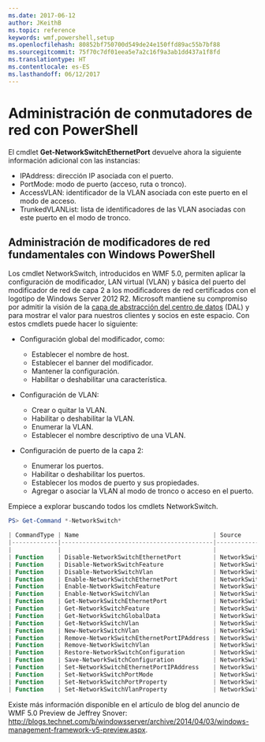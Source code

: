 ```yaml
---
ms.date: 2017-06-12
author: JKeithB
ms.topic: reference
keywords: wmf,powershell,setup
ms.openlocfilehash: 80852bf750700d549de24e150ffd89ac55b7bf88
ms.sourcegitcommit: 75f70c7df01eea5e7a2c16f9a3ab1dd437a1f8fd
ms.translationtype: HT
ms.contentlocale: es-ES
ms.lasthandoff: 06/12/2017
---
```

# <a name="network-switch-management-with-powershell"></a>Administración de conmutadores de red con PowerShell

El cmdlet **Get-NetworkSwitchEthernetPort** devuelve ahora la siguiente información adicional con las instancias:

- IPAddress: dirección IP asociada con el puerto.
- PortMode: modo de puerto (acceso, ruta o tronco).
- AccessVLAN: identificador de la VLAN asociada con este puerto en el modo de acceso.
- TrunkedVLANList: lista de identificadores de las VLAN asociadas con este puerto en el modo de tronco.

## <a name="fundamental-network-switch-management-with-windows-powershell"></a>Administración de modificadores de red fundamentales con Windows PowerShell

Los cmdlet NetworkSwitch, introducidos en WMF 5.0, permiten aplicar la configuración de modificador, LAN virtual (VLAN) y básica del puerto del modificador de red de capa 2 a los modificadores de red certificados con el logotipo de Windows Server 2012 R2. Microsoft mantiene su compromiso por admitir la visión de la [capa de abstracción del centro de datos](http://technet.microsoft.com/en-us/cloud/dal.aspx) (DAL) y para mostrar el valor para nuestros clientes y socios en este espacio. Con estos cmdlets puede hacer lo siguiente:

- Configuración global del modificador, como:
    - Establecer el nombre de host.
    - Establecer el banner del modificador.
    - Mantener la configuración.
    - Habilitar o deshabilitar una característica.

- Configuración de VLAN:
    - Crear o quitar la VLAN.
    - Habilitar o deshabilitar la VLAN.
    - Enumerar la VLAN.
    - Establecer el nombre descriptivo de una VLAN.

- Configuración de puerto de la capa 2:
    - Enumerar los puertos.
    - Habilitar o deshabilitar los puertos.
    - Establecer los modos de puerto y sus propiedades.
    - Agregar o asociar la VLAN al modo de tronco o acceso en el puerto.

Empiece a explorar buscando todos los cmdlets NetworkSwitch.

```powershell
PS> Get-Command *-NetworkSwitch*

| CommandType | Name                                      | Source        |
|-------------|-------------------------------------------|---------------|
|             |                                           |               |
| Function    | Disable-NetworkSwitchEthernetPort         | NetworkSwitch |
| Function    | Disable-NetworkSwitchFeature              | NetworkSwitch |
| Function    | Disable-NetworkSwitchVlan                 | NetworkSwitch |
| Function    | Enable-NetworkSwitchEthernetPort          | NetworkSwitch |
| Function    | Enable-NetworkSwitchFeature               | NetworkSwitch |
| Function    | Enable-NetworkSwitchVlan                  | NetworkSwitch |
| Function    | Get-NetworkSwitchEthernetPort             | NetworkSwitch |
| Function    | Get-NetworkSwitchFeature                  | NetworkSwitch |
| Function    | Get-NetworkSwitchGlobalData               | NetworkSwitch |
| Function    | Get-NetworkSwitchVlan                     | NetworkSwitch |
| Function    | New-NetworkSwitchVlan                     | NetworkSwitch |
| Function    | Remove-NetworkSwitchEthernetPortIPAddress | NetworkSwitch |
| Function    | Remove-NetworkSwitchVlan                  | NetworkSwitch |
| Function    | Restore-NetworkSwitchConfiguration        | NetworkSwitch |
| Function    | Save-NetworkSwitchConfiguration           | NetworkSwitch |
| Function    | Set-NetworkSwitchEthernetPortIPAddress    | NetworkSwitch |
| Function    | Set-NetworkSwitchPortMode                 | NetworkSwitch |
| Function    | Set-NetworkSwitchPortProperty             | NetworkSwitch |
| Function    | Set-NetworkSwitchVlanProperty             | NetworkSwitch |
```

Existe más información disponible en el artículo de blog del anuncio de WMF 5.0 Preview de Jeffrey Snover: <http://blogs.technet.com/b/windowsserver/archive/2014/04/03/windows-management-framework-v5-preview.aspx>.

